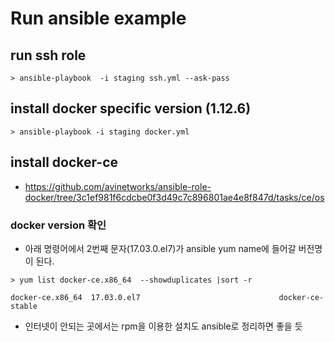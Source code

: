 # Run ansible example


## run ssh role
```
> ansible-playbook  -i staging ssh.yml --ask-pass
```

## install docker specific version (1.12.6)
```
> ansible-playbook -i staging docker.yml
```

## install docker-ce
- https://github.com/avinetworks/ansible-role-docker/tree/3c1ef981f6cdcbe0f3d49c7c896801ae4e8f847d/tasks/ce/os

### docker version 확인
- 아래 명령어에서 2번째 문자(17.03.0.el7)가 ansible yum name에 들어갈 버전명이 된다.
```
> yum list docker-ce.x86_64  --showduplicates |sort -r

docker-ce.x86_64  17.03.0.el7                               docker-ce-stable  
```

- 인터넷이 안되는 곳에서는 rpm을 이용한 설치도 ansible로 정리하면 좋을 듯
